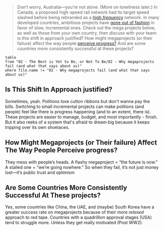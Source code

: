 > Don’t worry, Australia—you’re not alone. (More on loneliness later.) In Canada, a proposed high-speed rail network had its target speed slashed before being rebranded as a [high *frequency*](https://thewalrus.ca/high-speed-rail/) network. In many developed countries, ambitious projects have [gone out of fashion](https://www.newyorker.com/news/news-desk/bertha-seattle-infrastructure-trouble-megaprojects) in favor of slow, incremental ones. Check out the mega projects below, as well as those from your own country, then discuss with your team: is this shift in approach justified? How might megaprojects (or their failure) affect the way people [perceive progress?](https://www.tandfonline.com/doi/full/10.1080/02513625.2019.1630189#d1e235) And are some countries more consistently successful at these projects?

```dataview
table
from "02 - The Best is Yet to Be, or Not To Be/02 - Why megaprojects fail (and what that says about us)"
where file.name != "02 - Why megaprojects fail (and what that says about us)"
```
## **Is This Shift In Approach justified?**

Sometimes, yeah. Politions love cutton ribbons but don't wanna pay the bills. Switching to small incremental projects can make politions (and people) feel like there is progress happening (and to an extent, there is). These projects are easier to manage, budget, and most importantly - finish. But it also reeks of a system that's afraid to dream big because it keeps tripping over its own shoelaces.

## **How Might Megaprojects (or Their failure) Affect The Way People Perceive progress?**

They mess with people’s heads. A flashy megaproject = “the future is now.” A stalled one = “we’re going nowhere.” So when they fail, it’s not just money lost—it’s public trust and optimism

## **Are Some Countries More Consistently Successful At These projects?**

Yes, some countries like China, the UAE, and (maybe) South Korea have a greater success rate on megaprojects because of their more *relaxed* approach to red tape. Countries with a quadrillion approval stages (USA) tend to struggle more. Unless they get really motivated (Post WW2).
